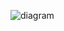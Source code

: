 ![diagram](https://raw.githubusercontent.com/CloudCoreo/audit-aws-ec2-ris/master/images/diagram.png "diagram")
